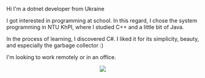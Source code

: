 Hi I'm a dotnet developer from Ukraine

I got interested in programming at school. In this regard, I chose the system programming in NTU KhPI, where I studied C++ and a little bit of Java. 

In the process of learning, I discovered C#. I liked it for its simplicity, beauty, and especially the garbage collector :)

I'm looking to work remotely or in an office.

<p align="center">
    <img src="https://skillicons.dev/icons?i=cs,net,git,powershell,js,html,css" />
</p>
